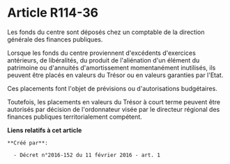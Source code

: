 # Article R114-36

Les fonds du centre sont déposés chez un comptable de la direction générale des finances publiques. 

Lorsque les fonds du centre proviennent d'excédents d'exercices antérieurs, de libéralités, du produit de l'aliénation d'un
élément du patrimoine ou d'annuités d'amortissement momentanément inutilisés, ils peuvent être placés en valeurs du Trésor ou
en valeurs garanties par l'Etat. 

Ces placements font l'objet de prévisions ou d'autorisations budgétaires. 

Toutefois, les placements en valeurs du Trésor à court terme peuvent être autorisés par décision de l'ordonnateur visée par
le directeur régional des finances publiques territorialement compétent.

**Liens relatifs à cet article**

	**Créé par**:

	  - Décret n°2016-152 du 11 février 2016 - art. 1
